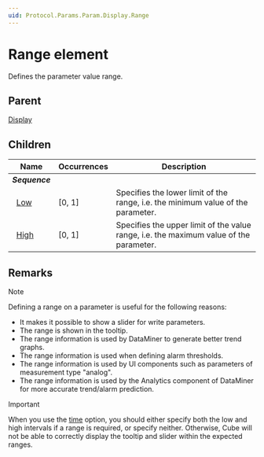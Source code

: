 ```yaml
---
uid: Protocol.Params.Param.Display.Range
---
```


# Range element

Defines the parameter value range.

## Parent

[Display](xref:Protocol.Params.Param.Display)

## Children

|Name|Occurrences|Description|
|--- |--- |--- |
|***Sequence***|||
|&nbsp;&nbsp;[Low](xref:Protocol.Params.Param.Display.Range.Low)|[0, 1]|Specifies the lower limit of the range, i.e. the minimum value of the parameter.|
|&nbsp;&nbsp;[High](xref:Protocol.Params.Param.Display.Range.High)|[0, 1]|Specifies the upper limit of the value range, i.e. the maximum value of the parameter.|

## Remarks

> [!NOTE]
> Defining a range on a parameter is useful for the following reasons:
>
> - It makes it possible to show a slider for write parameters.
> - The range is shown in the tooltip.
> - The range information is used by DataMiner to generate better trend graphs.
> - The range information is used when defining alarm thresholds.
> - The range information is used by UI components such as parameters of measurement type "analog".
> - The range information is used by the Analytics component of DataMiner for more accurate trend/alarm prediction.

> [!IMPORTANT]
> When you use the [time](xref:Protocol.Params.Param.Measurement.Type-options) option, you should either specify both the low and high intervals if a range is required, or specify neither. Otherwise, Cube will not be able to correctly display the tooltip and slider within the expected ranges.
